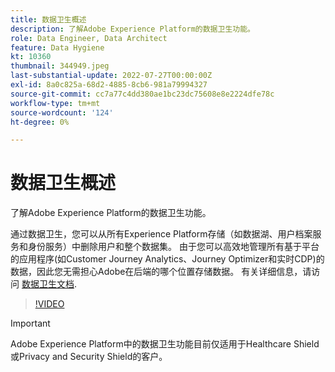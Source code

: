 ```yaml
---
title: 数据卫生概述
description: 了解Adobe Experience Platform的数据卫生功能。
role: Data Engineer, Data Architect
feature: Data Hygiene
kt: 10360
thumbnail: 344949.jpeg
last-substantial-update: 2022-07-27T00:00:00Z
exl-id: 8a0c825a-68d2-4885-8cb6-981a79994327
source-git-commit: cc7a77c4dd380ae1bc23dc75608e8e2224dfe78c
workflow-type: tm+mt
source-wordcount: '124'
ht-degree: 0%

---
```


# 数据卫生概述

了解Adobe Experience Platform的数据卫生功能。

通过数据卫生，您可以从所有Experience Platform存储（如数据湖、用户档案服务和身份服务）中删除用户和整个数据集。 由于您可以高效地管理所有基于平台的应用程序(如Customer Journey Analytics、Journey Optimizer和实时CDP)的数据，因此您无需担心Adobe在后端的哪个位置存储数据。 有关详细信息，请访问 [数据卫生文档](https://experienceleague.adobe.com/docs/experience-platform/hygiene/home.html).

>[!VIDEO](https://video.tv.adobe.com/v/344949?quality=12&learn=on)

>[!IMPORTANT]
>
> Adobe Experience Platform中的数据卫生功能目前仅适用于Healthcare Shield或Privacy and Security Shield的客户。
